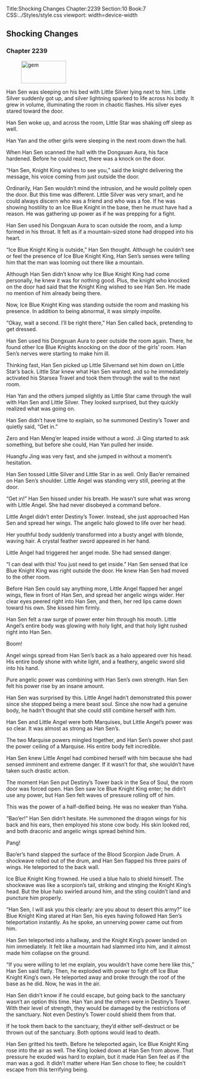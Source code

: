Title:Shocking Changes 
Chapter:2239 
Section:10 
Book:7 
CSS:../Styles/style.css 
viewport: width=device-width
  
## Shocking Changes
### Chapter 2239
  
<figure>
	<img src="../Images/gem.gif" alt="gem" id="gem" width="120" height="60" />
</figure>
  

  
Han Sen was sleeping on his bed with Little Silver lying next to him. Little Silver suddenly got up, and silver lightning sparked to life across his body. It grew in volume, illuminating the room in chaotic flashes. His silver eyes stared toward the door.

Han Sen woke up, and across the room, Little Star was shaking off sleep as well.

Han Yan and the other girls were sleeping in the next room down the hall.

When Han Sen scanned the hall with the Dongxuan Aura, his face hardened. Before he could react, there was a knock on the door.

“Han Sen, Knight King wishes to see you,” said the knight delivering the message, his voice coming from just outside the door.

Ordinarily, Han Sen wouldn’t mind the intrusion, and he would politely open the door. But this time was different. Little Silver was very smart, and he could always discern who was a friend and who was a foe. If he was showing hostility to an Ice Blue Knight in the base, then he must have had a reason. He was gathering up power as if he was prepping for a fight.

Han Sen used his Dongxuan Aura to scan outside the room, and a lump formed in his throat. It felt as if a mountain-sized stone had dropped into his heart.

“Ice Blue Knight King is outside,” Han Sen thought. Although he couldn’t see or feel the presence of Ice Blue Knight King, Han Sen’s senses were telling him that the man was looming out there like a mountain.

Although Han Sen didn’t know why Ice Blue Knight King had come personally, he knew it was for nothing good. Plus, the knight who knocked on the door had said that the Knight King wished to see Han Sen. He made no mention of him already being there.

Now, Ice Blue Knight King was standing outside the room and masking his presence. In addition to being abnormal, it was simply impolite.

“Okay, wait a second. I’ll be right there,” Han Sen called back, pretending to get dressed.

Han Sen used his Dongxuan Aura to peer outside the room again. There, he found other Ice Blue Knights knocking on the door of the girls’ room. Han Sen’s nerves were starting to make him ill.

Thinking fast, Han Sen picked up Little Silvernand set him down on Little Star’s back. Little Star knew what Han Sen wanted, and so he immediately activated his Starsea Travel and took them through the wall to the next room.

Han Yan and the others jumped slightly as Little Star came through the wall with Han Sen and Little Silver. They looked surprised, but they quickly realized what was going on.

Han Sen didn’t have time to explain, so he summoned Destiny’s Tower and quietly said, “Get in.”

Zero and Han Meng’er leaped inside without a word. Ji Qing started to ask something, but before she could, Han Yan pulled her inside.

Huangfu Jing was very fast, and she jumped in without a moment’s hesitation.

Han Sen tossed Little Silver and Little Star in as well. Only Bao’er remained on Han Sen’s shoulder. Little Angel was standing very still, peering at the door.

“Get in!” Han Sen hissed under his breath. He wasn’t sure what was wrong with Little Angel. She had never disobeyed a command before.

Little Angel didn’t enter Destiny’s Tower. Instead, she just approached Han Sen and spread her wings. The angelic halo glowed to life over her head.

Her youthful body suddenly transformed into a busty angel with blonde, waving hair. A crystal feather sword appeared in her hand.

Little Angel had triggered her angel mode. She had sensed danger.

“I can deal with this! You just need to get inside.” Han Sen sensed that Ice Blue Knight King was right outside the door. He knew Han Sen had moved to the other room.

Before Han Sen could say anything more, Little Angel flapped her angel wings, flew in front of Han Sen, and spread her angelic wings wider. Her clear eyes peered right into Han Sen, and then, her red lips came down toward his own. She kissed him firmly.

Han Sen felt a raw surge of power enter him through his mouth. Little Angel’s entire body was glowing with holy light, and that holy light rushed right into Han Sen.

Boom!

Angel wings spread from Han Sen’s back as a halo appeared over his head. His entire body shone with white light, and a feathery, angelic sword slid into his hand.

Pure angelic power was combining with Han Sen’s own strength. Han Sen felt his power rise by an insane amount.

Han Sen was surprised by this. Little Angel hadn’t demonstrated this power since she stopped being a mere beast soul. Since she now had a genuine body, he hadn’t thought that she could still combine herself with him.

Han Sen and Little Angel were both Marquises, but Little Angel’s power was so clear. It was almost as strong as Han Sen’s.

The two Marquise powers mingled together, and Han Sen’s power shot past the power ceiling of a Marquise. His entire body felt incredible.

Han Sen knew Little Angel had combined herself with him because she had sensed imminent and extreme danger. If it wasn’t for that, she wouldn’t have taken such drastic action.

The moment Han Sen put Destiny’s Tower back in the Sea of Soul, the room door was forced open. Han Sen saw Ice Blue Knight King enter; he didn’t use any power, but Han Sen felt waves of pressure rolling off of him.

This was the power of a half-deified being. He was no weaker than Yisha.

“Bao’er!” Han Sen didn’t hesitate. He summoned the dragon wings for his back and his ears, then employed his stone cow body. His skin looked red, and both draconic and angelic wings spread behind him.

Pang!

Bao’er’s hand slapped the surface of the Blood Scorpion Jade Drum. A shockwave rolled out of the drum, and Han Sen flapped his three pairs of wings. He teleported to the back wall.

Ice Blue Knight King frowned. He used a blue halo to shield himself. The shockwave was like a scorpion’s tail, striking and stinging the Knight King’s head. But the blue halo swirled around him, and the sting couldn’t land and puncture him properly.

“Han Sen, I will ask you this clearly: are you about to desert this army?” Ice Blue Knight King stared at Han Sen, his eyes having followed Han Sen’s teleportation instantly. As he spoke, an unnerving power came out from him.

Han Sen teleported into a hallway, and the Knight King’s power landed on him immediately. It felt like a mountain had slammed into him, and it almost made him collapse on the ground.

“If you were willing to let me explain, you wouldn’t have come here like this,” Han Sen said flatly. Then, he exploded with power to fight off Ice Blue Knight King’s own. He teleported away and broke through the roof of the base as he did. Now, he was in the air.

Han Sen didn’t know if he could escape, but going back to the sanctuary wasn’t an option this time. Han Yan and the others were in Destiny’s Tower. With their level of strength, they would be damaged by the restrictions of the sanctuary. Not even Destiny’s Tower could shield them from that.

If he took them back to the sanctuary, they’d either self-destruct or be thrown out of the sanctuary. Both options would lead to death.

Han Sen gritted his teeth. Before he teleported again, Ice Blue Knight King rose into the air as well. The King looked down at Han Sen from above. That pressure he exuded was hard to explain, but it made Han Sen feel as if the man was a god. It didn’t matter where Han Sen chose to flee; he couldn’t escape from this terrifying being.